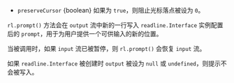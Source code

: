 <!-- YAML
added: v0.1.98
-->

* `preserveCursor` {boolean} 如果为 `true`，则阻止光标落点被设为 `0`。

`rl.prompt()` 方法会在 `output` 流中新的一行写入 `readline.Interface` 实例配置后的 `prompt`，用于为用户提供一个可供输入的新的位置。

当被调用时，如果 `input` 流已被暂停，则 `rl.prompt()` 会恢复 `input` 流。

如果 `readline.Interface` 被创建时 `output` 被设为 `null` 或 `undefined`，则提示不会被写入。

